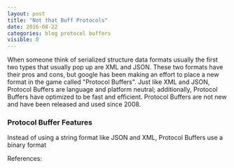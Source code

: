 ```yaml
---
layout: post
title: "Not that Buff Protocols"
date: 2016-08-22
categories: blog protocol buffers
visible: 0
---
```

When someone think of serialized structure data formats usually the first two types that usually pop up are XML and JSON. These two formats have their pros and cons, but google has been making an effort to place a new format in the game called "Protocol Buffers". Just like XML and JSON, Protocol Buffers are language and platform neutral; additionally, Protocol Buffers have optimized to be fast and efficient. Protocol Buffers are not new and have been released and used since 2008.

### Protocol Buffer Features  ###
Instead of using a string format like JSON and XML, Protocol Buffers use a binary format 


 

References: 

[Google]: 	https://developers.google.com/protocol-buffers/
[PluralSight]: 	https://app.pluralsight.com/library/courses/protocol-buffers-beyond-json-xml/
[XML]:		https://www.w3.org/XML/
[JSON]:		http://www.json.org/

